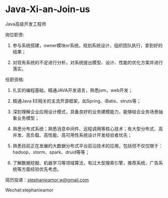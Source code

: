 # Java-Xi-an-Join-us
Java高级开发工程师

岗位职责:

1. 参与系统搭建，owner模块or系统，规划系统设计，组织团队执行，拿到好的结果；

2. 对现有系统的不足进行分析，对系统提出模型、设计、性能的优化方案并进行落实。


任职资格:

1. 扎实的编程基础，精通JAVA开发语言，熟悉jvm，web开发；

2. 精通Java EE相关的主流开源框架，如Spring、iBatis、struts等；

3. 深刻理解企业应用设计模式，具备良好的业务建模能力，能够结合业务场景抽象业务模型；

4. 熟悉分布式系统；熟悉消息中间件、远程调用等核心技术；有大型分布式、高并发、高负载、高性能、高可用性系统设计开发经验者优先；

5. 熟悉目前正在发展的大数据分布式平台前沿技术的应用，包括但不仅仅限于：hadoop、storm、spark、druid等等；

6. 了解数据挖掘、机器学习等领域算法，有过大型搜索引擎，推荐系统，广告系统等方面经验优先考虑。



简历投递：stephanieamor.w@gmail.com

Wechat:stephanieamor
